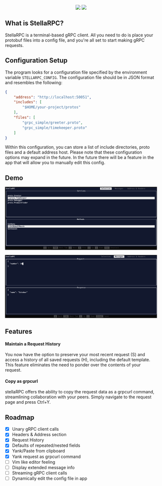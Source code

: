 <p align="center">
    <img src="https://github.com/preiter93/stellarpc/blob/main/img/logo-light.png?raw=true#gh-light-mode-only" width="600"/>
    <img src="https://github.com/preiter93/stellarpc/blob/main/img/logo-dark.png?raw=true#gh-dark-mode-only" width="600"/>
</p>

## What is StellaRPC?

StellaRPC is a terminal-based gRPC client. All you need to do is place your protobuf files into a config file, and you're all set to start making gRPC requests.


## Configuration Setup

The program looks for a configuration file specified by the environment variable `STELLARPC_CONFIG`. The configuration file should be in JSON format and resembles the following:
```json
{
    "address": "http://localhost:50051",
    "includes": [
        "$HOME/your-project/protos"
    ],
    "files": [
        "grpc_simple/greeter.proto",
        "grpc_simple/timekeeper.proto"
    ]
}
```
Within this configuration, you can store a list of include directories, proto files and a default address host. Please note that these configuration options may expand in the future. In the future there will be a feature in the app that will allow you to manually edit this config.

## Demo

![](img/screen-1.png)

![](img/screen-2.png)

## Features

#### Maintain a Request History
You now have the option to preserve your most recent request (S) and access a history of all saved requests (H), including the default template. This feature eliminates the need to ponder over the contents of your request.

#### Copy as grpcurl
stellaRPC offers the ability to copy the request data as a grpcurl command, streamlining collaboration with your peers. Simply navigate to the request page and press Ctrl+Y.

## Roadmap

- [x] Unary gRPC client calls
- [x] Headers & Address section
- [x] Request History
- [x] Defaults of repeated/nested fields
- [x] Yank/Paste from clipboard
- [x] Yank request as grpcurl command
- [ ] Vim like editor feeling
- [ ] Display extended message info
- [ ] Streaming gRPC client calls
- [ ] Dynamically edit the config file in app
